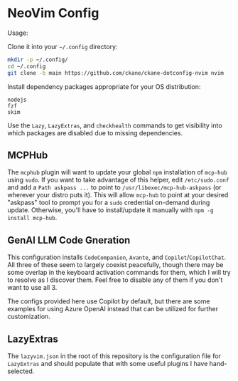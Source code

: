 # NeoVim Config

Usage:

Clone it into your `~/.config` directory:

```sh
mkdir -p ~/.config/
cd ~/.config
git clone -b main https://github.com/ckane/ckane-dotconfig-nvim nvim
```

Install dependency packages appropriate for your OS distribution:

```text
nodejs
fzf
skim
```

Use the `Lazy`, `LazyExtras`, and `checkhealth` commands to get visibility into
which packages are disabled due to missing dependencies.

## MCPHub

The `mcphub` plugin will want to update your global `npm` installation of `mcp-hub`
using `sudo`. If you want to take advantage of this helper, edit `/etc/sudo.conf`
and add a `Path askpass ...` to point to `/usr/libexec/mcp-hub-askpass` (or wherever
your distro puts it). This will allow `mcp-hub` to point at your desired "askpass"
tool to prompt you for a `sudo` credential on-demand during update. Otherwise,
you'll have to install/update it manually with `npm -g install mcp-hub`.

## GenAI LLM Code Gneration

This configuration installs `CodeCompanion`, `Avante`, and `Copilot`/`CopilotChat`.
All three of these seem to largely coexist peacefully, though there may be
some overlap in the keyboard activation commands for them, which I will try
to resolve as I discover them. Feel free to disable any of them if you don't
want to use all 3.

The configs provided here use Copilot by default, but there are some examples
for using Azure OpenAI instead that can be utilized for further customization.

## LazyExtras

The `lazyvim.json` in the root of this repository is the configuration file
for `LazyExtras` and should populate that with some useful plugins I have
hand-selected.
